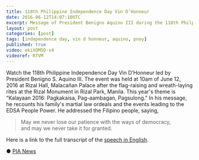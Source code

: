 ```yaml
---
title: 118th Philippine Independence Day Vin D’Honneur
date: 2016-06-12T14:07:10UTC
excerpt: Message of President Benigno Aquino III during the 118th Philppine Independence Day Vin D’Honneur.
layout: post
categories: [post]
tags: [independence day, vin d honneur, aquino, pnoy]
published: true
video: ekiXQM5D-s4
videoref: RTVM
---
```


Watch the 118th Philippine Independence Day Vin D’Honneur led by President Benigno S. Aquino III.
The event was held at 10am of June 12, 2016 at Rizal Hall, Malacañan Palace after the flag-raising and wreath-laying rites at the Rizal Monument in Rizal Park, Manila.
This year's theme is “Kalayaan 2016: Pagkakaisa, Pag-aambagan, Pagsulong.”
In his message, he recounts his family's martial law ordeals and the events leading to the EDSA People Power.
He addressed the Filipino people, saying,

> May we never lose our patience with the ways of democracy,<br/>
> and may we never take it for granted.

Here is a link to the full transcript of the [speech in English](http://www.gov.ph/2016/06/12/aquino-toast-kalayaan-english/).

&#x25cf;&nbsp;[PIA News](http://news.pia.gov.ph/article/view/1141465540753)



